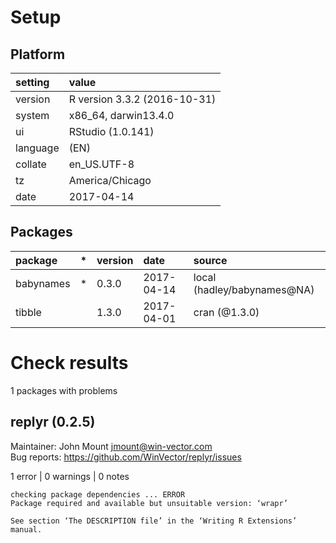 # Setup

## Platform

|setting  |value                        |
|:--------|:----------------------------|
|version  |R version 3.3.2 (2016-10-31) |
|system   |x86_64, darwin13.4.0         |
|ui       |RStudio (1.0.141)            |
|language |(EN)                         |
|collate  |en_US.UTF-8                  |
|tz       |America/Chicago              |
|date     |2017-04-14                   |

## Packages

|package   |*  |version |date       |source                      |
|:---------|:--|:-------|:----------|:---------------------------|
|babynames |*  |0.3.0   |2017-04-14 |local (hadley/babynames@NA) |
|tibble    |   |1.3.0   |2017-04-01 |cran (@1.3.0)               |

# Check results
1 packages with problems

## replyr (0.2.5)
Maintainer: John Mount <jmount@win-vector.com>  
Bug reports: https://github.com/WinVector/replyr/issues

1 error  | 0 warnings | 0 notes

```
checking package dependencies ... ERROR
Package required and available but unsuitable version: ‘wrapr’

See section ‘The DESCRIPTION file’ in the ‘Writing R Extensions’
manual.
```

